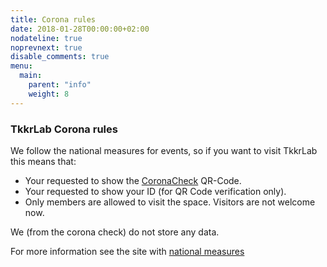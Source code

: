```yaml
---
title: Corona rules
date: 2018-01-28T00:00:00+02:00
nodateline: true
noprevnext: true
disable_comments: true
menu:
  main:
    parent: "info"
    weight: 8
---
```


### TkkrLab Corona rules 

We follow the national measures for events, so if you want to visit TkkrLab this means that:

* Your requested to show the [CoronaCheck](https://coronacheck.nl/) QR-Code.
* Your requested to show your ID (for QR Code verification only).
* Only members are allowed to visit the space. Visitors are not welcome now.


We (from the corona check) do not store any data.

For more information see the site with [national measures](https://coronadashboard.rijksoverheid.nl/landelijk/maatregelen)